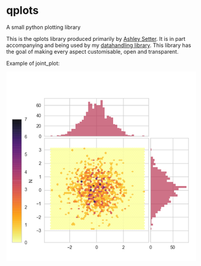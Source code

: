 # qplots
A small python plotting library

This is the qplots library produced primarily by [Ashley Setter](https://github.com/AshleySetter). It is in part accompanying and being used by my [datahandling library](https://github.com/AshleySetter/datahandling). This library has the goal of making every aspect customisable, open and transparent.

Example of joint_plot:

![Example joint_plot](Example.png)

